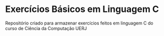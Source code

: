 # Exercícios Básicos em Linguagem C
 Repositório criado para armazenar exercícios feitos em linguagem C do curso de Ciência da Computação UERJ

 
